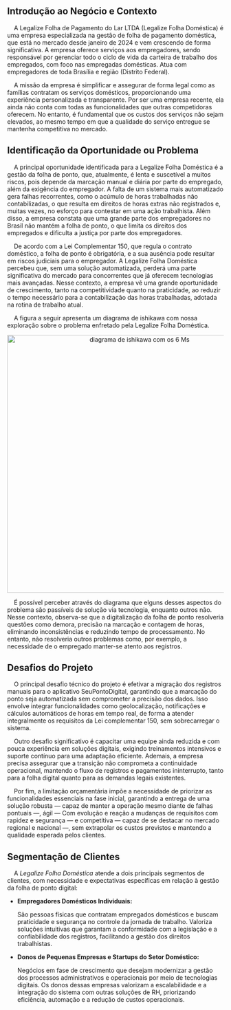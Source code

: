 ## Introdução ao Negócio e Contexto 
&nbsp;&nbsp;&nbsp;&nbsp;A Legalize Folha de Pagamento do Lar LTDA (Legalize Folha Doméstica) é uma empresa especializada na gestão de folha de pagamento doméstica, que está no mercado desde janeiro de 2024 e vem crescendo de forma significativa. A empresa oferece serviços aos empregadores, sendo responsável por gerenciar todo o ciclo de vida da carteira de trabalho dos empregados, com foco nas empregadas domésticas. Atua com empregadores de toda Brasília e região (Distrito Federal).

&nbsp;&nbsp;&nbsp;&nbsp;A missão da empresa é simplificar e assegurar de forma legal como as famílias contratam os serviços domésticos, proporcionando uma experiência personalizada e transparente. Por ser uma empresa recente, ela ainda não conta com todas as funcionalidades que outras competidoras oferecem. No entanto, é fundamental que os custos dos serviços não sejam elevados, ao mesmo tempo em que a qualidade do serviço entregue se mantenha competitiva no mercado.


## Identificação da Oportunidade ou Problema 

&nbsp;&nbsp;&nbsp;&nbsp;A principal oportunidade identificada para a Legalize Folha Doméstica é a gestão da folha de ponto, que, atualmente, é lenta e suscetível a muitos riscos, pois depende da marcação manual e diária por parte do empregado, além da exigência do empregador. A falta de um sistema mais automatizado gera falhas recorrentes, como o acúmulo de horas trabalhadas não contabilizadas, o que resulta em direitos de horas extras não registrados e, muitas vezes, no esforço para contestar em uma ação trabalhista. Além disso, a empresa constata que uma grande parte dos empregadores no Brasil não mantém a folha de ponto, o que limita os direitos dos empregados e dificulta a justiça por parte dos empregadores.

&nbsp;&nbsp;&nbsp;&nbsp;De acordo com a Lei Complementar 150, que regula o contrato doméstico, a folha de ponto é obrigatória, e a sua ausência pode resultar em riscos judiciais para o empregador. A  Legalize Folha Doméstica percebeu que, sem uma solução automatizada, perderá uma parte significativa do mercado para concorrentes que já oferecem tecnologias mais avançadas. Nesse contexto, a empresa vê uma grande oportunidade de crescimento, tanto na competitividade quanto na praticidade, ao reduzir o tempo necessário para a contabilização das horas trabalhadas, adotada na rotina de trabalho atual.

&nbsp;&nbsp;&nbsp;&nbsp;A figura a seguir apresenta um diagrama de ishikawa com nossa exploração sobre o problema enfretado pela Legalize Folha Doméstica.

<div style="text-align: center;">
  <img src="assets/icons/diagrama de ishikawa-v1.0.png" alt="diagrama de ishikawa com os 6 Ms" width="600">
</div>

&nbsp;&nbsp;&nbsp;&nbsp;É possível perceber através do diagrama que elguns desses aspectos do problema são passíveis de solução via tecnologia, enquanto outros não. Nesse contexto, observa-se que a digitalização da folha de ponto resolveria questões como demora, precisão na marcação e contagem de horas, eliminando inconsistências e reduzindo tempo de processamento. No entanto, não resolveria outros problemas como, por exemplo, a necessidade de o empregado manter-se atento aos registros.




##  Desafios do Projeto

&nbsp;&nbsp;&nbsp;&nbsp;O principal desafio técnico do projeto é efetivar a migração dos registros manuais para o aplicativo SeuPontoDigital, garantindo que a marcação do ponto seja automatizada sem comprometer a precisão dos dados. Isso envolve integrar funcionalidades como geolocalização, notificações e cálculos automáticos de horas em tempo real, de forma a atender integralmente os requisitos da Lei complementar 150, sem sobrecarregar o sistema.

&nbsp;&nbsp;&nbsp;&nbsp;Outro desafio significativo é capacitar uma equipe ainda reduzida e com pouca experiência em soluções digitais, exigindo treinamentos intensivos e suporte contínuo para uma adaptação eficiente. Ademais, a empresa precisa assegurar que a transição não comprometa a continuidade operacional, mantendo o fluxo de registros e pagamentos ininterrupto, tanto para a folha digital quanto para as demandas legais existentes.

&nbsp;&nbsp;&nbsp;&nbsp;Por fim, a limitação orçamentária impõe a necessidade de priorizar as funcionalidades essenciais na fase inicial, garantindo a entrega de uma solução robusta — capaz de manter a operação mesmo diante de falhas pontuais —, ágil — Com evolução e reação a mudanças de requisitos com rapidez e segurança — e competitiva — capaz de se destacar no mercado regional e nacional —, sem extrapolar os custos previstos e mantendo a qualidade esperada pelos clientes.

## Segmentação de Clientes 

&nbsp;&nbsp;&nbsp;&nbsp;A *Legalize Folha Doméstica* atende a dois principais segmentos de clientes, com necessidade e expectativas específicas em relação à gestão da folha de ponto digital:

- **Empregadores Domésticos Individuais:**

    São pessoas físicas que contratam empregados domésticos e buscam praticidade e segurança no controle da jornada de trabalho. Valoriza soluções intuitivas que garantam a conformidade com a legislação e a confiabilidade dos registros, facilitando a gestão dos direitos trabalhistas.

- **Donos de Pequenas Empresas e Startups do Setor Doméstico:**

    Negócios em fase de crescimento que desejam modernizar a gestão dos processos administrativos e operacionais por meio de tecnologias digitais. Os donos dessas empresas valorizam a escalabilidade e a integração do sistema com outras soluções de RH, priorizando eficiência, automação e a redução de custos operacionais.


